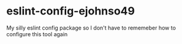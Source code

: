 # eslint-config-ejohnso49

My silly eslint config package so I don't have to rememeber how to configure this tool again

